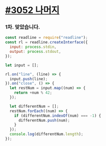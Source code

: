 # [#3052 나머지](https://www.acmicpc.net/problem/3052)

### 1차. 맞았습니다.
```javascript
const readline = require("readline");
const rl = readline.createInterface({
  input: process.stdin,
  output: process.stdout,
});

let input = [];

rl.on("line", (line) => {
  input.push(line);
}).on("close", () => {
  let restNum = input.map((num) => {
    return +num % 42;
  });

  let differentNum = [];
  restNum.forEach((num) => {
    if (differentNum.indexOf(num) === -1) {
      differentNum.push(num);
    }
  });
  console.log(differentNum.length);
});
```
